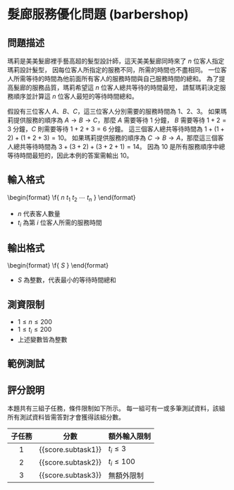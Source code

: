 # 髮廊服務優化問題 (barbershop)

## 問題描述

瑪莉是美美髮廊裡手藝高超的髮型設計師，這天美美髮廊同時來了 $`n`$ 位客人指定瑪莉設計髮型，
因每位客人所指定的服務不同，所需的時間也不盡相同。
一位客人所需等待的時間為他前面所有客人的服務時間與自己服務時間的總和。
為了提高髮廊的服務品質，瑪莉希望這 $`n`$ 位客人總共等待的時間最短，
請幫瑪莉決定服務順序並計算這 $`n`$ 位客人最短的等待時間總和。

假設有三位客人 $`A`$、$`B`$、$`C`$，這三位客人分別需要的服務時間為 $`1`$、$`2`$、$`3`$。
如果瑪莉提供服務的順序為 $`A \to B \to C`$，那麼 $`A`$ 需要等待 $`1`$ 分鐘，
$`B`$ 需要等待 $`1+2 = 3`$ 分鐘，$`C`$ 則需要等待 $`1+2+3=6`$ 分鐘。
這三個客人總共等待時間為 $`1 + (1+2) + (1+2+3) = 10`$。
如果瑪莉提供服務的順序為 $`C \to B \to A`$，那麼這三個客人總共等待時間為 $`3 + (3+2) + (3+2+1) = 14`$。
因為 $`10`$ 是所有服務順序中總等待時間最短的，因此本例的答案需輸出 $`10`$。

## 輸入格式

\begin{format}
\f{
$n$
$t_1$ $t_2$ $\cdots$ $t_n$
}
\end{format}

* $`n`$ 代表客人數量
* $`t_i`$ 為第 $`i`$ 位客人所需的服務時間

## 輸出格式

\begin{format}
\f{
$S$
}
\end{format}

* $`S`$ 為整數，代表最小的等待時間總和

## 測資限制

* $`1 \le n \le 200`$
* $`1 \le t_i \le 200`$
* 上述變數皆為整數

## 範例測試

## 評分說明

本題共有三組子任務，條件限制如下所示。
每一組可有一或多筆測試資料，該組所有測試資料皆需答對才會獲得該組分數。

|  子任務  |  分數  | 額外輸入限制 |
| :------: | :----: | ------------ |
| 1 | {{score.subtask1}} | $`t_i \le 3`$ |
| 2 | {{score.subtask2}} | $`t_i \le 100`$ |
| 3 | {{score.subtask3}} | 無額外限制 |
